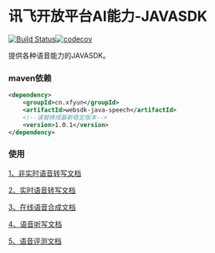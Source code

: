 # 讯飞开放平台AI能力-JAVASDK

[![Build Status](https://www.travis-ci.com/iFLYTEK-OP/websdk-java.svg?branch=feature-ci)](https://www.travis-ci.com/iFLYTEK-OP/websdk-java)[![codecov](https://codecov.io/gh/iFLYTEK-OP/websdk-java/branch/feature-ci/graph/badge.svg?token=KQRe0Igv9b)](https://codecov.io/gh/iFLYTEK-OP/websdk-java)

提供各种语音能力的JAVASDK。

### maven依赖
```xml
<dependency>
    <groupId>cn.xfyun</groupId>
    <artifactId>websdk-java-speech</artifactId>
    <!--请替换成最新稳定版本-->
    <version>1.0.1</version>
</dependency>
```

### 使用

[1、非实时语音转写文档](https://github.com/iFLYTEK-OP/websdk-java-speech/blob/master/LFASR.md)


[2、实时语音转写文档](https://github.com/iFLYTEK-OP/websdk-java-speech/blob/master/RTASR.md)


[3、在线语音合成文档](https://github.com/iFLYTEK-OP/websdk-java-speech/blob/master/TTS.md)


[4、语音听写文档](https://github.com/iFLYTEK-OP/websdk-java-speech/blob/master/IAT.md)


[5、语音评测文档](https://github.com/iFLYTEK-OP/websdk-java-speech/blob/master/ISE.md)

